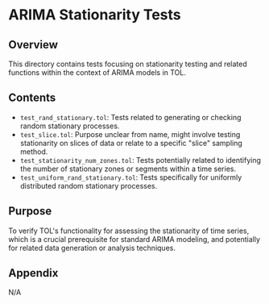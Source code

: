 # ARIMA Stationarity Tests

## Overview

This directory contains tests focusing on stationarity testing and related functions within the context of ARIMA models in TOL.

## Contents

*   `test_rand_stationary.tol`: Tests related to generating or checking random stationary processes.
*   `test_slice.tol`: Purpose unclear from name, might involve testing stationarity on slices of data or relate to a specific "slice" sampling method.
*   `test_stationarity_num_zones.tol`: Tests potentially related to identifying the number of stationary zones or segments within a time series.
*   `test_uniform_rand_stationary.tol`: Tests specifically for uniformly distributed random stationary processes.

## Purpose

To verify TOL's functionality for assessing the stationarity of time series, which is a crucial prerequisite for standard ARIMA modeling, and potentially for related data generation or analysis techniques.

## Appendix

N/A 